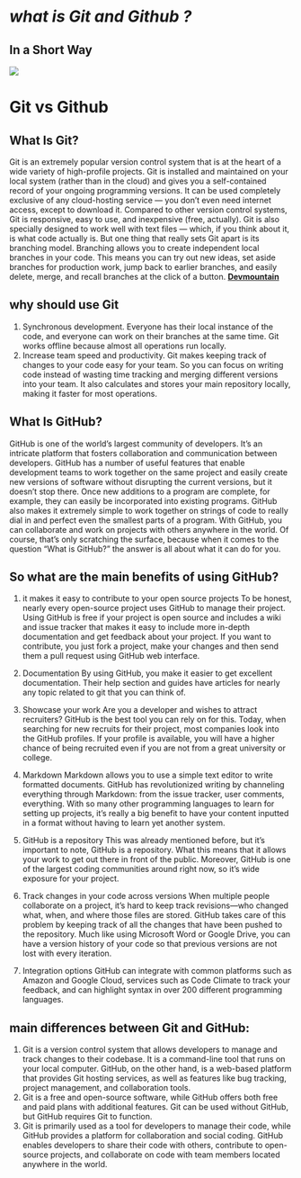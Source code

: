 # *what is Git and Github ?*




## In a Short Way 

![](https://devmountain.com/wp-content/uploads/2022/01/Gitvs_Github-1a-1.jpg)



# Git vs Github


## What Is Git?

 Git is an extremely popular version control system that is at the heart of a wide variety of high-profile projects. Git is installed and maintained on your local system (rather than in the cloud) and gives you a self-contained record of your ongoing programming versions. It can be used completely exclusive of any cloud-hosting service — you don’t even need internet access, except to download it. 
Compared to other version control systems, Git is responsive, easy to use, and inexpensive (free, actually). Git is also specially designed to work well with text files — which, if you think about it, is what code actually is. But one thing that really sets Git apart is its branching model. Branching allows you to create independent local branches in your code. This means you can try out new ideas, set aside branches for production work, jump back to earlier branches, and easily delete, merge, and recall branches at the click of a button. **[Devmountain](https://devmountain.com/blog/git-vs-github-whats-the-difference/)**

## why should use Git 
1. Synchronous development. Everyone has their local instance of the code, and everyone can work on their branches at the same time. Git works offline because almost all operations run locally.
2. Increase team speed and productivity. Git makes keeping track of changes to your code easy for your team. So you can focus on writing code instead of wasting time tracking and merging different versions into your team. It also calculates and stores your main repository locally, making it faster for most operations.





## What Is GitHub?

GitHub is one of the world’s largest community of developers. It’s an intricate platform that fosters collaboration and communication between developers. GitHub has a number of useful features that enable development teams to work together on the same project and easily create new versions of software without disrupting the current versions, but it doesn’t stop there.
Once new additions to a program are complete, for example, they can easily be incorporated into existing programs. GitHub also makes it extremely simple to work together on strings of code to really dial in and perfect even the smallest parts of a program. With GitHub, you can collaborate and work on projects with others anywhere in the world.
Of course, that’s only scratching the surface, because when it comes to the question “What is GitHub?” the answer is all about what it can do for you.  

## So what are the main benefits of using GitHub?


1. it makes it easy to contribute to your open source projects
To be honest, nearly every open-source project uses GitHub to manage their project. Using GitHub is free if your project is open source and includes a wiki and issue tracker that makes it easy to include more in-depth documentation and get feedback about your project. If you want to contribute, you just fork a project, make your changes and then send them a pull request using GitHub web interface.

2. Documentation
By using GitHub, you make it easier to get excellent documentation. Their help section and guides have articles for nearly any topic related to git that you can think of.

3. Showcase your work
Are you a developer and wishes to attract recruiters? GitHub is the best tool you can rely on for this. Today, when searching for new recruits for their project, most companies look into the GitHub profiles. If your profile is available, you will have a higher chance of being recruited even if you are not from a great university or college.

4. Markdown
Markdown allows you to use a simple text editor to write formatted documents. GitHub has revolutionized writing by channeling everything through Markdown: from the issue tracker, user comments, everything. With so many other programming languages to learn for setting up projects, it’s really a big benefit to have your content inputted in a format without having to learn yet another system.

5. GitHub is a repository
This was already mentioned before, but it’s important to note, GitHub is a repository.
What this means that it allows your work to get out there in front of the public. Moreover, GitHub is one of the largest coding communities around right now, so it’s wide exposure for your project.

6. Track changes in your code across versions
When multiple people collaborate on a project, it’s hard to keep track revisions—who changed what, when, and where those files are stored. GitHub takes care of this problem by keeping track of all the changes that have been pushed to the repository. Much like using Microsoft Word or Google Drive, you can have a version history of your code so that previous versions are not lost with every iteration.

7. Integration options
GitHub can integrate with common platforms such as Amazon and Google Cloud, services such as Code Climate to track your feedback, and can highlight syntax in over 200 different programming languages.


## **main differences between Git and GitHub:**
1. Git is a version control system that allows developers to manage and track changes to their codebase. It is a command-line tool that runs on your local computer. GitHub, on the other hand, is a web-based platform that provides Git hosting services, as well as features like bug tracking, project management, and collaboration tools.
2. Git is a free and open-source software, while GitHub offers both free and paid plans with additional features. Git can be used without GitHub, but GitHub requires Git to function.
3. Git is primarily used as a tool for developers to manage their code, while GitHub provides a platform for collaboration and social coding. GitHub enables developers to share their code with others, contribute to open-source projects, and collaborate on code with team members located anywhere in the world.








